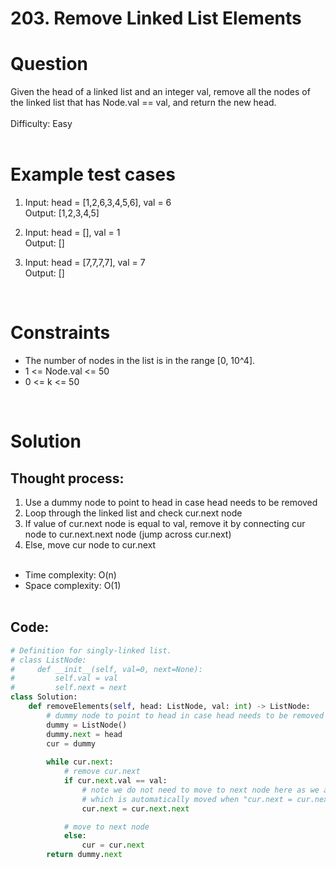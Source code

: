 # **203. Remove Linked List Elements**

# Question

Given the head of a linked list and an integer val, remove all the nodes of the linked list that has Node.val == val, and return the new head.<br/>
<br/>
Difficulty: Easy
<br/><br/>

# Example test cases
1. Input: head = [1,2,6,3,4,5,6], val = 6 <br/>
Output: [1,2,3,4,5]
   
2. Input: head = [], val = 1 <br/>
Output: []

3. Input: head = [7,7,7,7], val = 7 <br/>
Output: []
<br/>

# Constraints
- The number of nodes in the list is in the range [0, 10^4].
- 1 <= Node.val <= 50
- 0 <= k <= 50

<br/>

# Solution
## Thought process:
1. Use a dummy node to point to head in case head needs to be removed
2. Loop through the linked list and check cur.next node
3. If value of cur.next node is equal to val, remove it by connecting cur node to cur.next.next node (jump across cur.next)
4. Else, move cur node to cur.next
<br/><br/>
- Time complexity: O(n)
- Space complexity: O(1)
<br/><br/>

## Code:
```python
# Definition for singly-linked list.
# class ListNode:
#     def __init__(self, val=0, next=None):
#         self.val = val
#         self.next = next
class Solution:
    def removeElements(self, head: ListNode, val: int) -> ListNode:
        # dummy node to point to head in case head needs to be removed
        dummy = ListNode()
        dummy.next = head
        cur = dummy
        
        while cur.next:
            # remove cur.next
            if cur.next.val == val:
                # note we do not need to move to next node here as we are always checking cur.next, 
                # which is automatically moved when "cur.next = cur.next.next" is executed
                cur.next = cur.next.next

            # move to next node
            else:
                cur = cur.next
        return dummy.next
```